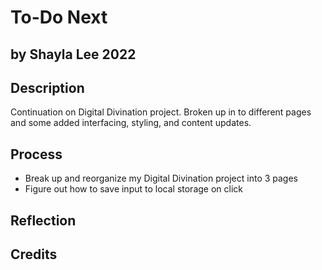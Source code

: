 # To-Do Next
## by Shayla Lee 2022

## Description
Continuation on Digital Divination project. Broken up in to different pages and some added interfacing, styling, and content updates.

## Process
- Break up and reorganize my Digital Divination project into 3 pages
- Figure out how to save input to local storage on click

## Reflection


## Credits
